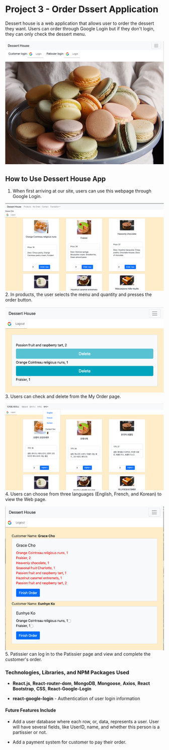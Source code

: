 # Project 3 - Order Dssert Application

Dessert house is a web application that allows user to order the dessert they want. 
Users can order through Google Login but if they don't login, they can only check the dessert menu.

![Image of Login Page](client/public/assets/images/loginPage.png)

## How to Use Dessert House App

1. When first arriving at our site, users can use this webpage through Google Login.

![products](client/public/assets/images/products.png)
2. In products, the user selects the menu and quantity and presses the order button.

![myorder](client/public/assets/images/myorder.png)
3. Users can check and delete from the My Order page.

![translation](client/public/assets/images/translation.png)
4. Users can choose from three languages (English, French, and Korean) to view the Web page.

![Patissier](client/public/assets/images/patissier.png)
5. Patissier can log in to the Patissier page and view and complete the customer's order.

### Technologies, Libraries, and NPM Packages Used

* **React.js**, **React-router-dom**, **MongoDB**, **Mongoose**, **Axios**, **React Bootstrap**, **CSS**, **React-Google-Login**

* **react-google-login** - Authentication of user login information


#### Future Features Include
* Add a user database where each row, or, data, represents a user. User will have several fields, like UserID, name, and whether this person is a partissier or not.

* Add a payment system for customer to pay their order.